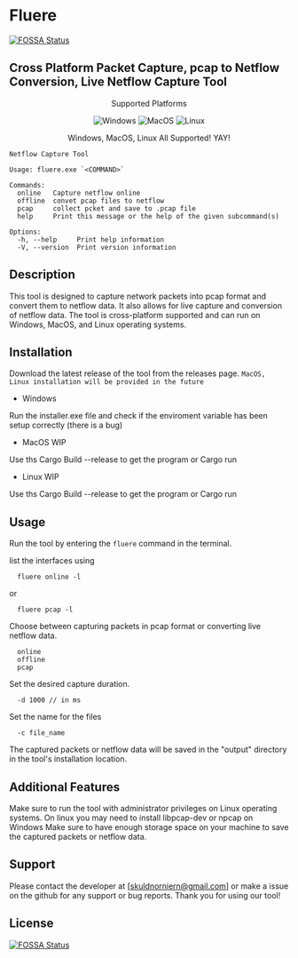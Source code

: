# Fluere
[![FOSSA Status](https://app.fossa.com/api/projects/git%2Bgithub.com%2FSkuldNorniern%2Ffluere.svg?type=shield)](https://app.fossa.com/projects/git%2Bgithub.com%2FSkuldNorniern%2Ffluere?ref=badge_shield)

## Cross Platform Packet Capture, pcap to Netflow Conversion, Live Netflow Capture Tool
<p align="center" align="right">
  Supported Platforms
</p>
<p align="center" align="right">
  <img alt="Windows" src="https://img.shields.io/badge/Windows-0078D6?style=for-the-badge&logo=windows&logoColor=white"/>
  <img alt="MacOS" src="https://img.shields.io/badge/mac%20os-000000?style=for-the-badge&logo=macos&logoColor=F0F0F0"/>
  <img alt="Linux" src="https://img.shields.io/badge/Linux-FCC624?style=for-the-badge&logo=linux&logoColor=black"/>
</p>
<p align="center" align="right">
  Windows, MacOS, Linux All Supported! YAY! 
</p>
 

```
Netflow Capture Tool

Usage: fluere.exe `<COMMAND>`

Commands:
  online   Capture netflow online
  offline  convet pcap files to netflow
  pcap     collect pcket and save to .pcap file
  help     Print this message or the help of the given subcommand(s)

Options:
  -h, --help     Print help information
  -V, --version  Print version information
```


## Description
This tool is designed to capture network packets into pcap format and convert them to netflow data. It also allows for live capture and conversion of netflow data. The tool is cross-platform supported and can run on Windows, MacOS, and Linux operating systems.

## Installation
Download the latest release of the tool from the releases page.
``` MacOS, Linux installation will be provided in the future ``` 

- Windows

Run the installer.exe file and check if the enviroment variable has been setup correctly (there is a bug)

- MacOS
WIP

Use ths Cargo Build --release to get the program or Cargo run 
- Linux
WIP

Use ths Cargo Build --release to get the program or Cargo run

## Usage

Run the tool by entering the ```fluere``` command in the terminal.

list the interfaces using 
``` 
  fluere online -l
```
or 
```
  fluere pcap -l
```

Choose between capturing packets in pcap format or converting live netflow data.
```
  online
  offline
  pcap
```

Set the desired capture duration.

```
  -d 1000 // in ms
```

Set the name for the files

```
  -c file_name
```

The captured packets or netflow data will be saved in the "output" directory in the tool's installation location.

## Additional Features

Make sure to run the tool with administrator privileges on Linux operating systems.
On linux you may need to install libpcap-dev or npcap on Windows
Make sure to have enough storage space on your machine to save the captured packets or netflow data.

## Support
Please contact the developer at [skuldnorniern@gmail.com] or make a issue on the github for any support or bug reports. Thank you for using our tool!





## License
[![FOSSA Status](https://app.fossa.com/api/projects/git%2Bgithub.com%2FSkuldNorniern%2Ffluere.svg?type=large)](https://app.fossa.com/projects/git%2Bgithub.com%2FSkuldNorniern%2Ffluere?ref=badge_large)